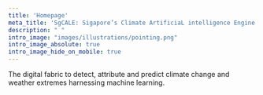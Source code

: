 ```yaml
---
title: 'Homepage'
meta_title: 'SgCALE: Sigapore’s Climate ArtificiaL intelligence Engine'
description: " "
intro_image: "images/illustrations/pointing.png"
intro_image_absolute: true
intro_image_hide_on_mobile: true
---
```


The digital fabric to detect, attribute and predict climate change and weather extremes harnessing machine learning.